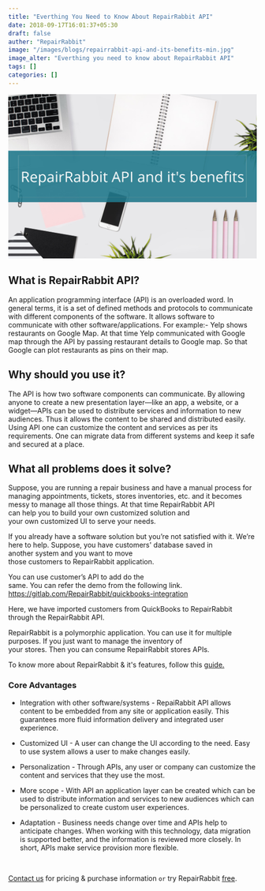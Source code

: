 ```yaml
---
title: "Everthing You Need to Know About RepairRabbit API"
date: 2018-09-17T16:01:37+05:30
draft: false
auther: "RepairRabbit"
image: "/images/blogs/repairrabbit-api-and-its-benefits-min.jpg"
image_alter: "Everthing you need to know about RepairRabbit API"
tags: []
categories: []
---
```


<img src="/images/blogs/repairrabbit-api-and-its-benefits-min.jpg" alt="Everthing you need to know about RepairRabbit API"/>


## What is RepairRabbit API?

An application programming interface (API) is an overloaded word. In general terms, it is a set of defined methods and protocols to communicate with different components of the software. It allows software to communicate with other software/applications. For example:- Yelp shows restaurants on Google Map. At that time Yelp communicated with Google map through the API by passing restaurant details to Google map. So that Google can plot restaurants as pins on their map.

## Why should you use it?

The API is how two software components can communicate. By allowing anyone to create a new presentation layer—like an app, a website, or a widget—APIs can be used to distribute services and information to new audiences. Thus it allows the content to be shared and distributed easily. Using API one can customize the content and services as per its requirements. One can migrate data from different systems and keep it safe and secured at a place.

## What all problems does it solve?

Suppose, you are running a repair business and have a manual process for managing appointments, tickets, stores inventories, etc. and it becomes messy to manage all those things. At that time RepairRabbit API can help you to build your own customized solution and your own customized UI to serve your needs. 

If you already have a software solution but you’re not satisfied with it. We’re here to help. Suppose, you have customers' database saved in another system and you want to move those customers to RepairRabbit application. 

You can use customer’s API to add do the same. You can refer the demo from the following link.
https://gitlab.com/RepairRabbit/quickbooks-integration


Here, we have imported customers from QuickBooks to RepairRabbit through the RepairRabbit API.

RepairRabbit is a polymorphic application. You can use it for multiple purposes. If you just want to manage the inventory of your stores. Then you can consume RepairRabbit stores APIs.

To know more about RepairRabbit & it's features, follow this [guide.](https://kb.repairrabbit.co)

### Core Advantages

- Integration with other software/systems - RepaiRabbit API allows content to be embedded from any site or application easily. This guarantees more fluid information delivery and integrated user experience.
 
- Customized UI - A user can change the UI according to the need. Easy to use system allows a user to make changes easily.

- Personalization - Through APIs, any user or company can customize the content and services that they use the most.

- More scope -  With API an application layer can be created which can be used to distribute information and services to new audiences which can be personalized to create custom user experiences.

- Adaptation - Business needs change over time and APIs help to anticipate changes. When working with this technology, data migration is supported better, and the information is reviewed more closely. In short, APIs make service provision more flexible.

<br>


<a href="mailto:contact@repairrabbit.co?subject=Query of RepairRabbit" target="_blank">Contact us</a> for pricing & purchase information `or` try RepairRabbit <a href="https://demo.repairrabbit.co/admin" rel="noopener" target="_blank" title="RepairRabbit Demo">free</a>.

<br>